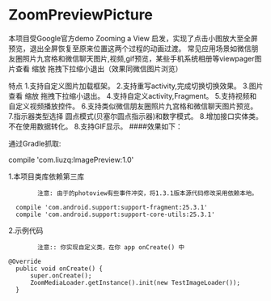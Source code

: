 # ZoomPreviewPicture
本项目受Google官方demo Zooming a View 启发，实现了点击小图放大至全屏预览，退出全屏恢复至原来位置这两个过程的动画过渡。 常见应用场景如微信朋友圈照片九宫格和微信聊天图片,视频,gif预览，某些手机系统相册等viewpager图片查看 缩放 拖拽下拉缩小退出（效果同微信图片浏览）

特点
    1.支持自定义图片加载框架。
    2.支持重写activity,完成切换切换效果。
    3.图片查看 缩放 拖拽下拉缩小退出。
    4.支持自定义activity,Fragment。
    5.支持视频和自定义视频播放控件。
    6.支持类似微信朋友圈照片九宫格和微信聊天图片预览。
    7.指示器类型选择 圆点模式(贝塞尔圆点指示器)和数字模式。
    8.增加接口实体类。不在使用数据转化。
    8.支持GIF显示。 ####效果如下：

通过Gradle抓取:

  compile 'com.liuzq:ImagePreview:1.0'

1.本项目类库依赖第三库

            注意: 由于的photoview有些事件冲突，将1.3.1版本源代码修改采用依赖本地。

      compile 'com.android.support:support-fragment:25.3.1'
      compile 'com.android.support:support-core-utils:25.3.1'

2.示例代码

            注意:: 你实现自定义类，在你 app onCreate() 中

    @Override
      public void onCreate() {
          super.onCreate();
          ZoomMediaLoader.getInstance().init(new TestImageLoader());
      }
